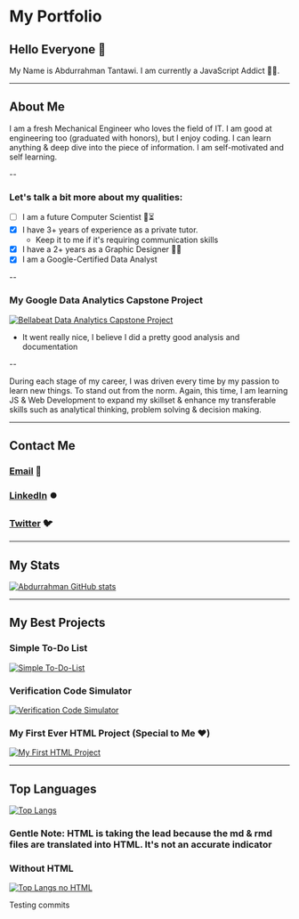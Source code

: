 # **My Portfolio**

## Hello Everyone :wave:

My Name is Abdurrahman Tantawi. I am currently a JavaScript Addict 👨‍💻.

---

## About Me

I am a fresh Mechanical Engineer who loves the field of IT. I am good at engineering too (graduated with honors), but I enjoy coding. I can learn anything & deep dive into the piece of information. I am self-motivated and self learning.

--

### **Let's talk a bit more about my qualities:**

- [ ] I am a future Computer Scientist 🤞⏳
- [x] I have 3+ years of experience as a private tutor.
  - Keep it to me if it's requiring communication skills
- [x] I have a 2+ years as a Graphic Designer :artist:
- [x] I am a Google-Certified Data Analyst

--

### My Google Data Analytics Capstone Project

[![Bellabeat Data Analytics Capstone Project](https://github-readme-stats.vercel.app/api/pin/?username=Abrahman-ra&theme=nightowl&repo=Bellabeat-DA-Project)](https://github.com/Abrahman-Ra/Bellabeat-DA-Project)

- It went really nice, I believe I did a pretty good analysis and documentation

--

During each stage of my career, I was driven every time by my passion to learn new things. To stand out from the norm. Again, this time, I am learning JS & Web Development to expand my skillset & enhance my transferable skills such as analytical thinking, problem solving & decision making.

---

## Contact Me

### [Email](abdurrahman.tantawi@gmail.com) 📧

### [LinkedIn](www.linkedIn.com/in/AbRahman-Ra) ⏺️

### [Twitter](https://twitter.com/AbRahman_Ra) 🐦

---

## My Stats

[![Abdurrahman GitHub stats](https://github-readme-stats.vercel.app/api?username=Abrahman-Ra&show_icons=true&theme=vision-friendly-dark)](https://github.com/anuraghazra/github-readme-stats)

---

## My Best Projects

### Simple To-Do List

[![Simple To-Do-List](https://github-readme-stats.vercel.app/api/pin/?username=Abrahman-ra&theme=nightowl&repo=To-Do-List)](https://github.com/Abrahman-Ra/To-Do-List)

### Verification Code Simulator

[![Verification Code Simulator](https://github-readme-stats.vercel.app/api/pin/?username=Abrahman-ra&theme=nightowl&repo=Verify-Code-Simulator)](https://github.com/Abrahman-Ra/Verify-Code-Simulator)

### My First Ever HTML Project (Special to Me ❤️)

[![My First HTML Project](https://github-readme-stats.vercel.app/api/pin/?username=Abrahman-ra&theme=nightowl&repo=My-First-HTML-Project)](https://github.com/Abrahman-Ra/My-First-HTML-Project)

---

## Top Languages

[![Top Langs](https://github-readme-stats.vercel.app/api/top-langs/?username=Abrahman-Ra&size_weight=0.5&count_weight=0.5&layout=donut&theme=radical)](https://github.com/Abrahman-Ra/github-readme-stats)

### Gentle Note: HTML is taking the lead because the md & rmd files are translated into HTML. It's not an accurate indicator

### Without HTML

[![Top Langs no HTML](https://github-readme-stats.vercel.app/api/top-langs/?username=Abrahman-Ra&size_weight=0.5&count_weight=0.5&layout=donut&theme=radical&hide=html)](https://github.com/Abrahman-Ra/github-readme-stats)

Testing commits
